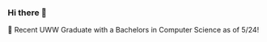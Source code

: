 ### Hi there 👋

<!--
**J-MaFf/J-MaFf** is a ✨ _special_ ✨ repository because its `README.md` (this file) appears on your GitHub profile.

Here are some ideas to get you started:

- 🔭 I’m currently working on ...
- 👯 I’m looking to collaborate on ...
- 💬 Ask me about ...
- 📫 How to reach me: ...
- ⚡ Fun fact: ...
-->
🌱 Recent UWW Graduate with a Bachelors in Computer Science as of 5/24!

